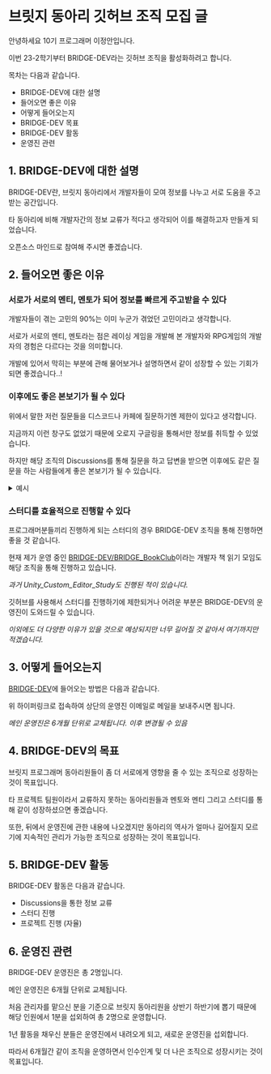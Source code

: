 # 브릿지 동아리 깃허브 조직 모집 글

안녕하세요 10기 프로그래머 이정안입니다.

이번 23-2학기부터 BRIDGE-DEV라는 깃허브 조직을 활성화하려고 합니다.

목차는 다음과 같습니다.

- BRIDGE-DEV에 대한 설명
- 들어오면 좋은 이유
- 어떻게 들어오는지
- BRIDGE-DEV 목표
- BRIDGE-DEV 활동
- 운영진 관련

## 1. BRIDGE-DEV에 대한 설명

BRIDGE-DEV란, 브릿지 동아리에서 개발자들이 모여 정보를 나누고 서로 도움을 주고받는 공간입니다.

타 동아리에 비해 개발자간의 정보 교류가 적다고 생각되어 이를 해결하고자 만들게 되었습니다.

오픈소스 마인드로 참여해 주시면 좋겠습니다.

## 2. 들어오면 좋은 이유

### 서로가 서로의 멘티, 멘토가 되어 정보를 빠르게 주고받을 수 있다

개발자들이 겪는 고민의 90%는 이미 누군가 겪었던 고민이라고 생각합니다.

서로가 서로의 멘티, 멘토라는 점은 레이싱 게임을 개발해 본 개발자와 RPG게임의 개발자의 경험은 다르다는 것을 의미합니다.

개발에 있어서 막히는 부분에 관해 물어보거나 설명하면서 같이 성장할 수 있는 기회가 되면 좋겠습니다..!

### 이후에도 좋은 본보기가 될 수 있다

위에서 말한 저런 질문들을 디스코드나 카페에 질문하기엔 제한이 있다고 생각합니다.

지금까지 이런 창구도 없었기 때문에 오로지 구글링을 통해서만 정보를 취득할 수 있었습니다.

하지만 해당 조직의 Discussions를 통해 질문을 하고 답변을 받으면 이후에도 같은 질문을 하는 사람들에게 좋은 본보기가 될 수 있습니다.

<details><summary>예시</summary>
<p>

![image](https://github.com/fkdl0048/ToDo/assets/84510455/5f9178fb-5ede-4a91-b748-0e3a5aaecb46)

</p>
</details>

### 스터디를 효율적으로 진행할 수 있다

프로그래머분들끼리 진행하게 되는 스터디의 경우 BRIDGE-DEV 조직을 통해 진행하면 좋을 것 같습니다.

현재 제가 운영 중인 [BRIDGE-DEV/BRIDGE_BookClub](https://github.com/BRIDGE-DEV/BRIDGE_BookClub)이라는 개발자 책 읽기 모임도 해당 조직을 통해 진행하고 있습니다.

*과거 Unity_Custom_Editor_Study도 진행된 적이 있습니다.*

깃허브를 사용해서 스터디를 진행하기에 제한되거나 어려운 부분은 BRIDGE-DEV의 운영진이 도와드릴 수 있습니다.

*이외에도 더 다양한 이유가 있을 것으로 예상되지만 너무 길어질 것 같아서 여기까지만 적겠습니다.*

## 3. 어떻게 들어오는지

[BRIDGE-DEV](https://github.com/BRIDGE-DEV)에 들어오는 방법은 다음과 같습니다.

위 하이퍼링크로 접속하여 상단의 운영진 이메일로 메일을 보내주시면 됩니다.

*메인 운영진은 6개월 단위로 교체됩니다. 이후 변경될 수 있음*

## 4. BRIDGE-DEV의 목표

브릿지 프로그래머 동아리원들이 좀 더 서로에게 영향을 줄 수 있는 조직으로 성장하는 것이 목표입니다.

타 프로젝트 팀원이라서 교류하지 못하는 동아리원들과 멘토와 멘티 그리고 스터디를 통해 같이 성장하셨으면 좋겠습니다.

또한, 뒤에서 운영진에 관한 내용에 나오겠지만 동아리의 역사가 얼마나 길어질지 모르기에 지속적인 관리가 가능한 조직으로 성장하는 것이 목표입니다.

## 5. BRIDGE-DEV 활동

BRIDGE-DEV 활동은 다음과 같습니다.

- Discussions을 통한 정보 교류
- 스터디 진행
- 프로젝트 진행 (자율)

## 6. 운영진 관련

BRIDGE-DEV 운영진은 총 2명입니다.

메인 운영진은 6개월 단위로 교체됩니다.

처음 관리자를 맡으신 분을 기준으로 브릿지 동아리원을 상반기 하반기에 뽑기 때문에 해당 인원에서 1분을 섭외하여 총 2명으로 운영합니다.

1년 활동을 채우신 분들은 운영진에서 내려오게 되고, 새로운 운영진을 섭외합니다.

따라서 6개월간 같이 조직을 운영하면서 인수인계 및 더 나은 조직으로 성장시키는 것이 목표입니다.

